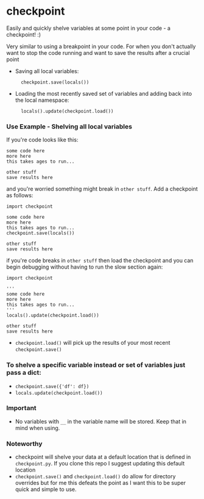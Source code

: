 # checkpoint
Easily and quickly shelve variables at some point in your code - a checkpoint! :)

Very similar to using a breakpoint in your code. For when you don't actually want to stop the code running and want to save the results after a crucial point

* Saving all local variables: 

		checkpoint.save(locals())
		
* Loading the most recently saved set of variables and adding back into the local namespace:

		locals().update(checkpoint.load())
	
### Use Example - Shelving all local variables

If you're code looks like this:

	some code here
	more here
	this takes ages to run...
	
	other stuff
	save results here

and you're worried something might break in `other stuff`. Add a checkpoint as follows:
	
	import checkpoint
	
	some code here
	more here
	this takes ages to run...
	checkpoint.save(locals())
	
	other stuff
	save results here

if you're code breaks in `other stuff` then load the checkpoint and you can begin debugging without having to run the slow section again:

	import checkpoint
	
	'''
	some code here
	more here
	this takes ages to run...
	'''	 
	locals().update(checkpoint.load())
	
	other stuff
	save results here

* `checkpoint.load()` will pick up the results of your most recent `checkpoint.save()`

### To shelve a specific variable instead or set of variables just pass a dict:

* `checkpoint.save({'df': df})`
* `locals.update(checkpoint.load())`

### Important

* No variables with `__` in the variable name will be stored. Keep that in mind when using.

### Noteworthy

* checkpoint will shelve your data at a default location that is defined in `checkpoint.py`. If you clone this repo I suggest updating this default location
* `checkpoint.save()` and `checkpoint.load()` do allow for directory overrides but for me this defeats the point as I want this to be super quick and simple to use. 